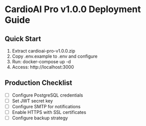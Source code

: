 # CardioAI Pro v1.0.0 Deployment Guide

## Quick Start
1. Extract cardioai-pro-v1.0.0.zip
2. Copy .env.example to .env and configure
3. Run: docker-compose up -d
4. Access: http://localhost:3000

## Production Checklist
- [ ] Configure PostgreSQL credentials
- [ ] Set JWT secret key
- [ ] Configure SMTP for notifications
- [ ] Enable HTTPS with SSL certificates
- [ ] Configure backup strategy
